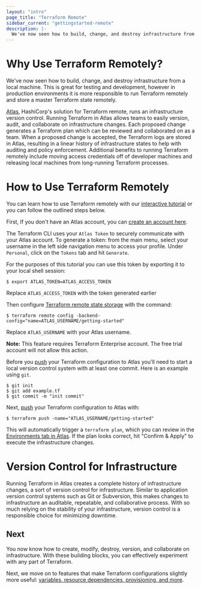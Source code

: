 ```yaml
---
layout: "intro"
page_title: "Terraform Remote"
sidebar_current: "gettingstarted-remote"
description: |-
  We've now seen how to build, change, and destroy infrastructure from a local machine. However, you can use Atlas by HashiCorp to run Terraform remotely to version and audit the history of your infrastructure.
---
```


# Why Use Terraform Remotely?
We've now seen how to build, change, and destroy infrastructure
from a local machine. This is great for testing and development,
however in production environments it is more responsible to run
Terraform remotely and store a master Terraform state remotely.

[Atlas](https://atlas.hashicorp.com/?utm_source=oss&utm_medium=getting-started&utm_campaign=terraform),
HashiCorp's solution for Terraform remote, runs an
infrastructure version control. Running Terraform
in Atlas allows teams to easily version, audit, and collaborate
on infrastructure changes. Each proposed change generates
a Terraform plan which can be reviewed and collaborated on as a team.
When a proposed change is accepted, the Terraform logs are stored
in Atlas, resulting in a linear history of infrastructure states to
help with auditing and policy enforcement. Additional benefits to
running Terraform remotely include moving access
credentials off of developer machines and releasing local machines
from long-running Terraform processes.

# How to Use Terraform Remotely
You can learn how to use Terraform remotely with our [interactive tutorial](https://atlas.hashicorp.com/tutorial/terraform/?utm_source=oss&utm_medium=getting-started&utm_campaign=terraform)
or you can follow the outlined steps below.

First, If you don't have an Atlas account, you can [create an account here](https://atlas.hashicorp.com/account/new?utm_source=oss&utm_medium=getting-started&utm_campaign=terraform).

The Terraform CLI uses your `Atlas Token` to securely communicate with your Atlas account. To generate a token: from the main menu, select your username in the left side navigation menu to access your profile. Under `Personal`, click on the `Tokens` tab and hit `Generate`.

For the purposes of this tutorial you can use this token by exporting it to your local shell session:

```
$ export ATLAS_TOKEN=ATLAS_ACCESS_TOKEN
```
Replace `ATLAS_ACCESS_TOKEN` with the token generated earlier

Then configure [Terraform remote state storage](/docs/commands/remote.html) with the command:

```
$ terraform remote config -backend-config="name=ATLAS_USERNAME/getting-started"
```

Replace `ATLAS_USERNAME` with your Atlas username.

**Note:** This feature requires Terraform Enterprise account. The free trial account will not allow this action.

Before you [push](/docs/commands/push.html) your Terraform configuration to Atlas you'll need to start a local version control system with at least one commit. Here is an example using `git`.

```
$ git init
$ git add example.tf
$ git commit -m "init commit"
```
Next, [push](/docs/commands/push.html) your Terraform configuration to Atlas with:

```
$ terraform push -name="ATLAS_USERNAME/getting-started"
```

This will automatically trigger a `terraform plan`, which you can
review in the [Environments tab in Atlas](https://atlas.hashicorp.com/environments).
If the plan looks correct, hit "Confirm & Apply" to execute the
infrastructure changes.

# Version Control for Infrastructure
Running Terraform in Atlas creates a complete history of
infrastructure changes, a sort of version control
for infrastructure. Similar to application version control
systems such as Git or Subversion, this makes changes to
infrastructure an auditable, repeatable,
and collaborative process. With so much relying on the
stability of your infrastructure, version control is a
responsible choice for minimizing downtime.

## Next
You now know how to create, modify, destroy, version, and
collaborate on infrastructure. With these building blocks,
you can effectively experiment with any part of Terraform.

Next, we move on to features that make Terraform configurations
slightly more useful: [variables, resource dependencies, provisioning,
and more](/intro/getting-started/dependencies.html).

